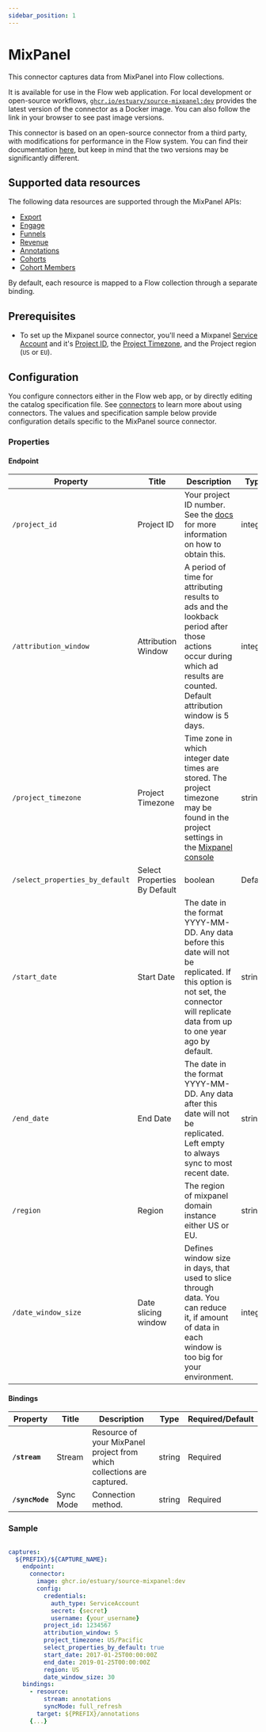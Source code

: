 ```yaml
---
sidebar_position: 1
---
```

# MixPanel

This connector captures data from MixPanel into Flow collections.

It is available for use in the Flow web application. For local development or open-source workflows, [`ghcr.io/estuary/source-mixpanel:dev`](https://ghcr.io/estuary/source-mixpanel:dev) provides the latest version of the connector as a Docker image. You can also follow the link in your browser to see past image versions.

This connector is based on an open-source connector from a third party, with modifications for performance in the Flow system.
You can find their documentation [here](https://docs.airbyte.com/integrations/sources/mixpanel/),
but keep in mind that the two versions may be significantly different.

## Supported data resources

The following data resources are supported through the MixPanel APIs:

* [Export](https://developer.mixpanel.com/reference/raw-event-export)
* [Engage](https://developer.mixpanel.com/reference/engage-query)
* [Funnels](https://developer.mixpanel.com/reference/funnels-query)
* [Revenue](https://developer.mixpanel.com/reference/engage-query)
* [Annotations](https://developer.mixpanel.com/reference/overview-1)
* [Cohorts](https://developer.mixpanel.com/reference/cohorts-list)
* [Cohort Members](https://developer.mixpanel.com/reference/engage-query)

By default, each resource is mapped to a Flow collection through a separate binding.

## Prerequisites

* To set up the Mixpanel source connector, you'll need a Mixpanel [Service Account](https://developer.mixpanel.com/reference/service-accounts) and it's [Project ID](https://help.mixpanel.com/hc/en-us/articles/115004490503-Project-Settings#project-id), the [Project Timezone](https://help.mixpanel.com/hc/en-us/articles/115004547203-Manage-Timezones-for-Projects-in-Mixpanel), and the Project region (`US` or `EU`).

## Configuration

You configure connectors either in the Flow web app, or by directly editing the catalog specification file.
See [connectors](../../../concepts/connectors.md#using-connectors) to learn more about using connectors. The values and specification sample below provide configuration details specific to the MixPanel source connector.

### Properties

#### Endpoint

| Property | Title | Description | Type | Required/Default |
|---|---|---|---|---|
| `/project_id` | Project ID | Your project ID number. See the [docs](https://help.mixpanel.com/hc/en-us/articles/115004490503-Project-Settings#project-id) for more information on how to obtain this. | integer | Required |
| `/attribution_window` | Attribution Window | A period of time for attributing results to ads and the lookback period after those actions occur during which ad results are counted. Default attribution window is 5 days. | integer | Default |
| `/project_timezone` | Project Timezone | Time zone in which integer date times are stored. The project timezone may be found in the project settings in the [Mixpanel console](https://help.mixpanel.com/hc/en-us/articles/115004547203-Manage-Timezones-for-Projects-in-Mixpanel) | string | Default |
| `/select_properties_by_default` | Select Properties By Default | boolean | Default |
| `/start_date` | Start Date | The date in the format YYYY-MM-DD. Any data before this date will not be replicated. If this option is not set, the connector will replicate data from up to one year ago by default. | string | Required |
| `/end_date` | End Date | The date in the format YYYY-MM-DD. Any data after this date will not be replicated. Left empty to always sync to most recent date. | string | Default |
| `/region` | Region | The region of mixpanel domain instance either US or EU. | string | Default |
| `/date_window_size` | Date slicing window | Defines window size in days, that used to slice through data. You can reduce it, if amount of data in each window is too big for your environment. | integer | Default |

#### Bindings

| Property | Title | Description | Type | Required/Default |
|---|---|---|---|---|
| **`/stream`** | Stream | Resource of your MixPanel project from which collections are captured. | string | Required |
| **`/syncMode`** | Sync Mode | Connection method. | string | Required |

### Sample

```yaml

captures:
  ${PREFIX}/${CAPTURE_NAME}:
    endpoint:
      connector:
        image: ghcr.io/estuary/source-mixpanel:dev
        config:
          credentials:
            auth_type: ServiceAccount
            secret: {secret}
            username: {your_username}
          project_id: 1234567
          attribution_window: 5
          project_timezone: US/Pacific
          select_properties_by_default: true
          start_date: 2017-01-25T00:00:00Z
          end_date: 2019-01-25T00:00:00Z
          region: US
          date_window_size: 30
    bindings:
      - resource:
          stream: annotations
          syncMode: full_refresh
        target: ${PREFIX}/annotations
      {...}
```
